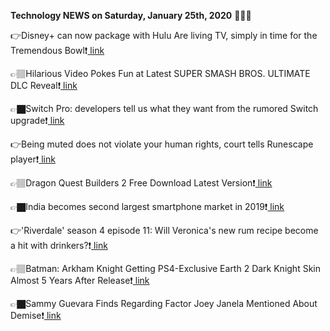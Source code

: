 <b>Technology NEWS on Saturday, January 25th, 2020</b> 📡📡📡 

👉Disney+ can now package with Hulu Are living TV, simply in time for the Tremendous Bowl❗️<a href='https://techblock.club/?p=2434'> link</a>

👉🏽Hilarious Video Pokes Fun at Latest SUPER SMASH BROS. ULTIMATE DLC Reveal❗️<a href='https://techblock.club/?p=2436'> link</a>

👉🏿Switch Pro: developers tell us what they want from the rumored Switch upgrade❗️<a href='https://techblock.club/?p=2438'> link</a>

👉Being muted does not violate your human rights, court tells Runescape player❗️<a href='https://techblock.club/?p=2440'> link</a>

👉🏽Dragon Quest Builders 2 Free Download Latest Version❗️<a href='https://techblock.club/?p=2442'> link</a>

👉🏿India becomes second largest smartphone market in 2019❗️<a href='https://techblock.club/?p=2444'> link</a>

👉'Riverdale' season 4 episode 11: Will Veronica's new rum recipe become a hit with drinkers?❗️<a href='https://techblock.club/?p=2446'> link</a>

👉🏽Batman: Arkham Knight Getting PS4-Exclusive Earth 2 Dark Knight Skin Almost 5 Years After Release❗️<a href='https://techblock.club/?p=2448'> link</a>

👉🏿Sammy Guevara Finds Regarding Factor Joey Janela Mentioned About Demise❗️<a href='https://techblock.club/?p=2450'> link</a>

